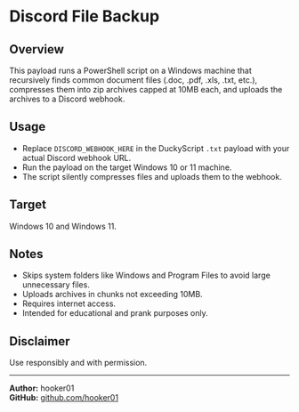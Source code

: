 # Discord File Backup

## Overview  
This payload runs a PowerShell script on a Windows machine that recursively finds common document files (.doc, .pdf, .xls, .txt, etc.), compresses them into zip archives capped at 10MB each, and uploads the archives to a Discord webhook.

## Usage  
- Replace `DISCORD_WEBHOOK_HERE` in the DuckyScript `.txt` payload with your actual Discord webhook URL.  
- Run the payload on the target Windows 10 or 11 machine.  
- The script silently compresses files and uploads them to the webhook.

## Target  
Windows 10 and Windows 11.

## Notes  
- Skips system folders like Windows and Program Files to avoid large unnecessary files.  
- Uploads archives in chunks not exceeding 10MB.  
- Requires internet access.  
- Intended for educational and prank purposes only.

## Disclaimer  
Use responsibly and with permission. 

---

**Author:** hooker01  
**GitHub:** [github.com/hooker01](https://github.com/hooker01)
